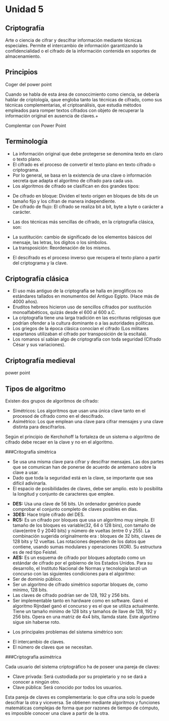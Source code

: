 Unidad 5
=============

Criptografía
---------------


Arte o ciencia de cifrar y descifrar información mediante técnicas especiales.
Permite el intercambio de información garantizando la confidencialidad o el cifrado de la información contenida en soportes de almacenamiento.

Principios
----------------

Coger del power point


Cuando se habla de esta área de conoccimiento como ciencia, se debería hablar de criptología, qaue engloba tanto las técnicas de cifrado, como sus técnicas complementarias, el criptoanálisis, que estudia métodos empleados para romper textos cifrados con objeto de recuperar la información original en ausencia de claves.+

Complemtar con Power Point

Terminología
---------------

 * La información original que debe protegerse se denomina texto en claro o texto plano.
 * El cifrado es el proceso de convertir el texto plano en texto cifrado o criptograma.
 * Por lo general, se basa en la existencia de una clave o información secreta que adapta el algoritmo de cifrado para cada uso.
 * Los algoritmos de cifrado se clasifican en dos grandes tipos:
  - De cifrado en bloque: Dividen el texto origen en bloques de bits de un tamaño fijo y los cifran de manera independiente.
  - De cifrado de flujo: El cifrado se realiza bit a bit, byte a byte o carácter a carácter.
 * Las dos técnicas más sencillas de cifrado, en la criptografía clásica, son:
  - La sustitución: cambio de significado de los elementos básicos del mensaje, las letras, los dígitos o los símbolos.
  - La transposición: Reordenación de los mismos.
 * El descifrado es el proceso inverso que recupera el texto plano a partir del criptograma y la clave.
 
Criptografía clásica
----------------------

 * El uso más antiguo de la criptografía se halla en jeroglíficos no estándares tallados en monumentos del Antiguo Egipto. (Hace más de 4000 años).
 * Eruditos hebreos hicieron uso de sencillos cifrados por sustitución monoalfabéticos, quizás desde el 600 al 600 a.C.
 * La criptografía tiene una larga tradición en las escrituras religiosas que podrían ofender a la cultura dominante o a las autoridades políticas.
 * Los griegos de la época clásica conocían el cifrado (Los militares espartanos utilizaban el cifrado por transposición de la escítala).
 * Los romanos sí sabían algo de criptografía con toda seguridad (Cifrado César y sus variaciones).

Criptografía medieval
---------------------

power point


Tipos de algoritmo
-------------------

Existen dos grupos de algoritmos de cifrado:

 * Simétricos: Los algoritmos que usan una única clave tanto en el procesod de cifrado como en el descifrado.
 * Asimétrico: Los que emplean una clave para cifrar mensajes y una clave distinta para descifrarlos.
 
 Según el principio de Kerchohoff la fortaleza de un sistema o algoritmo de cifrado debe recaer en la clave y no en el algoritmo.
 
###Critografía simétrica

 * Se usa una misma clave para cifrar y descifrar mensajes. Las dos partes que se comunican han de ponerse de acuerdo de antemano sobre la clave a usar.
 * Dado que toda la seguridad está en la clave, se importante que sea difícil adivinarla.
 * El espacio de posibilidades de claves, debe ser amplio. esto lo posibilita la longitud y conjunto de caracteres que emplee.
  - **DES:** Usa una clave de 56 bits. Un ordenador genérico puede comprobar el conjunto completo de claves posibles en días.
  - **3DES:** Hace triple cifrado del DES.
  - **RC5:** Es un cifrado por bloques que usa un algoritmo muy simple. El tamaño de los bloques es variable(32, 64 ó 128 birs), con tamaño de clave(entre 0 y 2040 bits) y número de vueltas (entre 0 y 255). La combinación sugerida originalmente era : bloques de 32 bits, claves de 128 bits y 12 vueltas.
  Las rotaciones dependen de los datos que contiene, usando sumas modulares y operaciones (XOR). Su estructura es de red tipo Feistel.
  - **AES:** Es un esquema de cifrado por bloques adoptado como un estándar de cifrado por el gobierno de los Estados Unidos. Para su desarrollo, el Instituto Nacional de Normas y tecnología lanzó un concurso con las siguientes condiciones para el algoritmo:
   - Ser de dominio público.
   - Ser un algoritmo de cifrado simétrico  soportar bloques de, como mínimo, 128 bits.
   - Las claves de cifrado podrían ser de 128, 192 y 256 bits.
   - Ser implementable tanto en hardware como en software.
 Ganó el algoritmo Rijndael ganó el concurso y es el que se utiliza actualmente. Tiene un tamaño mínimo de 128 bits y tamaños de llave de 128, 192 y 256 bits. Opera en una matriz de 4x4 bits, llamda state. Este algortimo sigue sin haberse roto.
 
 * Los principales problemas del sistema simétrico son:
  - El intercambio de claves.
  - El número de claves que se necesitan.
  
###Criptografía asimétrica

Cada usuario del sistema criptográfico ha de poseer una pareja de claves:
 
 * Clave privada: Será custodiada por su propietario y no se dará a conocer a ningún otro.
 * Clave pública: Será conocido por todos los usuarios.
 
 Esta pareja de claves es complementaria: lo que cifra una solo lo puede descifrar la otra y viceversa. Se obtienen mediante algoritmos y funciones matemáticas complejas de forma que por razones de tiempo de cómputo, es imposible conocer una clave a partir de la otra.
 
 